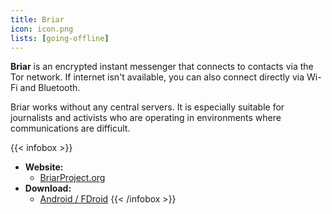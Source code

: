 ```yaml
---
title: Briar
icon: icon.png
lists: [going-offline]
---
```


**Briar** is an encrypted instant messenger that connects to contacts via the Tor network. If internet isn't available, you can also connect directly via Wi-Fi and Bluetooth.

Briar works without any central servers. It is especially suitable for journalists and activists who are operating in environments where communications are difficult.

{{< infobox >}}
- **Website:**
    - [BriarProject.org](https://briarproject.org/)
- **Download:**
    - [Android / FDroid](https://briarproject.org/download-briar/)
{{< /infobox >}}
